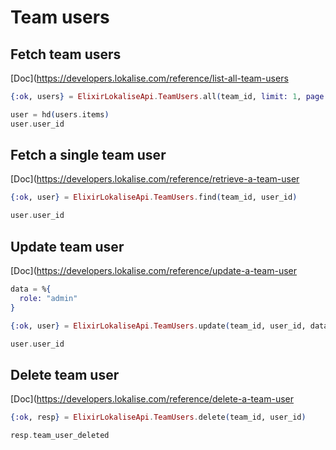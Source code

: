 # Team users

## Fetch team users

[Doc](https://developers.lokalise.com/reference/list-all-team-users

```elixir
{:ok, users} = ElixirLokaliseApi.TeamUsers.all(team_id, limit: 1, page: 2)

user = hd(users.items)
user.user_id
```

## Fetch a single team user

[Doc](https://developers.lokalise.com/reference/retrieve-a-team-user

```elixir
{:ok, user} = ElixirLokaliseApi.TeamUsers.find(team_id, user_id)

user.user_id
```

## Update team user

[Doc](https://developers.lokalise.com/reference/update-a-team-user

```elixir
data = %{
  role: "admin"
}

{:ok, user} = ElixirLokaliseApi.TeamUsers.update(team_id, user_id, data)

user.user_id
```

## Delete team user

[Doc](https://developers.lokalise.com/reference/delete-a-team-user

```elixir
{:ok, resp} = ElixirLokaliseApi.TeamUsers.delete(team_id, user_id)

resp.team_user_deleted
```

